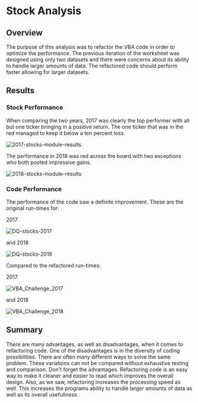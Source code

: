 # Stock Analysis

## Overview
The purpose of this analysis was to refactor the VBA code in order to optimize the performance. The previous iteration of the worksheet was designed using only two datasets and there were concerns about its ability to handle larger amounts of data. The refactored code should perform faster allowing for larger datasets.

## Results
### Stock Performance
When comparing the two years, 2017 was clearly the top performer with all but one ticker bringing in a positive return. The one ticker that was in the red managed to keep it below a ten percent loss.

![2017-stocks-module-results](https://user-images.githubusercontent.com/89947873/147859741-87724eba-3579-4b09-9b50-688ea458dd98.png)

The performance in 2018 was red across the board with two exceptions who both posted impressive gains.

![2018-stocks-module-results](https://user-images.githubusercontent.com/89947873/147859776-7baa6836-6c35-45ca-b82d-f372bc327119.png)


### Code Performance
The performance of the code saw a definite improvement. These are the original run-times for:

2017

![DQ-stocks-2017](https://user-images.githubusercontent.com/89947873/147859801-9b5fd348-b54c-4221-823d-bc19c3362dc2.png)

and 2018

![DQ-stocks-2018](https://user-images.githubusercontent.com/89947873/147859804-3f564cc9-e01c-41cd-aaa0-012f452ddbc6.png)

Compared to the refactored run-times:

2017

![VBA_Challenge_2017](https://user-images.githubusercontent.com/89947873/147859812-91cc26e0-5945-40f4-b201-63aa7def8dff.png)

and 2018

![VBA_Challenge_2018](https://user-images.githubusercontent.com/89947873/147859813-db6cea55-4dcb-40c3-ad76-6d9751eec28d.png)


## Summary
There are many advantages, as well as disadvantages, when it comes to refactoring code. One of the disadvantages is in the diversity of coding possibilities. There are often many different ways to solve the same problem. These variations can not be compared without exhaustive testing and comparison. Don't forget the advantages. Refactoring code is an easy way to make it cleaner and easier to read which improves the overall design. Also, as we saw, refactoring increases the processing speed as well. This increases the programs ability to handle larger amounts of data as well as its overall usefullness. 
